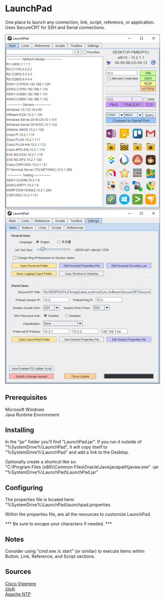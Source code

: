 # LaunchPad 

One place to launch any connection, link, script, reference, or application.  Uses SecureCRT for SSH and Serial connections.

![Main](https://github.com/mathewbray/Java-LaunchPad/raw/master/readme/Main.png)  
![Settings](https://github.com/mathewbray/Java-LaunchPad/raw/master/readme/Settings.png)



## Prerequisites

Microsoft Windows  
Java Runtime Environment

## Installing

In the "jar" folder you'll find "LaunchPad.jar". If you run it outside of "%SystemDrive%\LaunchPad", it will copy itself to "%SystemDrive%\LaunchPad" and add a link to the Desktop.  

Optionally create a shortcut like so:  
"C:\Program Files (x86)\Common Files\Oracle\Java\javapath\javaw.exe" -jar "%SystemDrive%\LaunchPad\LaunchPad.jar"


## Configuring

The properties file is located here:  
"%SystemDrive%\LaunchPad\launchpad.properties  
  
Within the properties file, are all the resources to customize LaunchPad.

*** Be sure to escape your characters if needed. ***

## Notes

Consider using "cmd.exe /c start" (or similar) to execute items within Button, Link, Reference, and Script sections.  

## Sources

[Cisco Vigenere](https://github.com/plajjan/java-CiscoVigenere)  
[zip4j](https://github.com/srikanth-lingala/zip4j)  
[Apache NTP](https://commons.apache.org/proper/commons-net/javadocs/api-3.6/org/apache/commons/net/ntp/NTPUDPClient.html)  